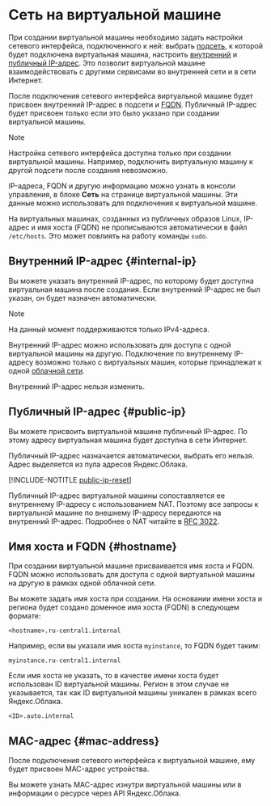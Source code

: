 # Сеть на виртуальной машине

При создании виртуальной машины необходимо задать настройки сетевого интерфейса, подключенного к ней: выбрать [подсеть](../../vpc/concepts/network.md#subnet), к которой будет подключена виртуальная машина, настроить [внутренний](#internal-ip) и [публичный IP-адрес](#public-ip). Это позволит виртуальной машине взаимодействовать с другими сервисами во внутренней сети и в сети Интернет.

После подключения сетевого интерфейса виртуальной машине будет присвоен внутренний IP-адрес в подсети и [FQDN](#hostname). Публичный IP-адрес будет присвоен только если это было указано при создании виртуальной машины.

> [!NOTE]
> Настройка сетевого интерфейса доступна только при создании виртуальной машины. Например, подключить виртуальную машину к другой подсети после создания невозможно.

IP-адреса, FQDN и другую информацию можно узнать в консоли управления, в блоке **Сеть** на странице виртуальной машины. Эти данные можно использовать для подключения к виртуальной машине.

На виртуальных машинах, созданных из публичных образов Linux, IP-адрес и имя хоста (FQDN) не прописываются автоматически в файл `/etc/hosts`. Это может повлиять на работу команды `sudo`.

## Внутренний IP-адрес {#internal-ip}

Вы можете указать внутренний IP-адрес, по которому будет доступна виртуальная машина после создания. Если внутренний IP-адрес не был указан, он будет назначен автоматически.

> [!NOTE]
> На данный момент поддерживаются только IPv4-адреса.

Внутренний IP-адрес можно использовать для доступа с одной виртуальной машины на другую. Подключение по внутреннему IP-адресу возможно только с виртуальных машин, которые принадлежат к одной [облачной сети](../../vpc/concepts/network.md#network).

Внутренний IP-адрес нельзя изменить.

## Публичный IP-адрес {#public-ip}

Вы можете присвоить виртуальной машине публичный IP-адрес. По этому адресу виртуальная машина будет доступна в сети Интернет.

Публичный IP-адрес назначается автоматически, выбрать его нельзя. Адрес выделяется из пула адресов Яндекс.Облака.

[!INCLUDE-NOTITLE [public-ip-reset](../../_includes/public-ip-reset.md)]

Публичный IP-адрес виртуальной машины сопоставляется ее внутреннему IP-адресу с использованием NAT. Поэтому все запросы к виртуальной машине по внешнему IP-адресу передаются на внутренний IP-адрес. Подробнее о NAT читайте в [RFC 3022](https://www.ietf.org/rfc/rfc3022.txt).

## Имя хоста и FQDN {#hostname}

При создании виртуальной машине присваивается имя хоста и FQDN. FQDN можно использовать для доступа с одной виртуальной машины на другую в рамках одной облачной сети.

Вы можете задать имя хоста при создании. На основании имени хоста и региона будет создано доменное имя хоста (FQDN) в следующем формате:

```
<hostname>.ru-central1.internal
```

Например, если вы указали имя хоста `myinstance`, то FQDN будет таким:

```
myinstance.ru-central1.internal
```

Если имя хоста не указать, то в качестве имени хоста будет использован ID виртуальной машины. Регион в этом случае не указывается, так как ID виртуальной машины уникален в рамках всего Яндекс.Облака.

```
<ID>.auto.internal
```

## MAC-адрес {#mac-address}

После подключения сетевого интерфейса к виртуальной машине, ему будет присвоен MAC-адрес устройства.

Вы можете узнать MAC-адрес изнутри виртуальной машины или в информации о ресурсе через API Яндекс.Облака.
